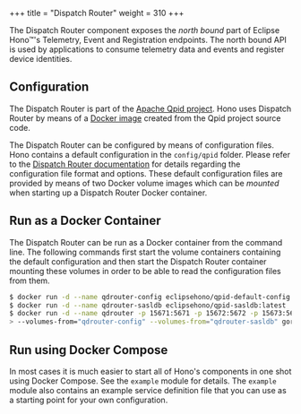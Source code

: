 +++
title = "Dispatch Router"
weight = 310
+++

The Dispatch Router component exposes the *north bound* part of Eclipse Hono&trade;'s Telemetry, Event and Registration endpoints.
The north bound API is used by applications to consume telemetry data and events and register device identities.
<!--more-->

## Configuration

The Dispatch Router is part of the [Apache Qpid project](https://qpid.apache.org). Hono uses Dispatch Router by means of a [Docker image](https://hub.docker.com/r/gordons/qpid-dispatch/) created from the Qpid project source code. 

The Dispatch Router can be configured by means of configuration files. Hono contains a default configuration in the `config/qpid` folder. Please refer to the [Dispatch Router documentation](https://qpid.apache.org/components/dispatch-router/index.html) for details regarding the configuration file format and options. These default configuration files are provided by means of two Docker volume images which can be *mounted* when starting up a Dispatch Router Docker container. 

## Run as a Docker Container

The Dispatch Router can be run as a Docker container from the command line. The following commands first start the volume containers containing the default configuration and then start the Dispatch Router container mounting these volumes in order to be able to read the configuration files from them.

~~~sh
$ docker run -d --name qdrouter-config eclipsehono/qpid-default-config:latest
$ docker run -d --name qdrouter-sasldb eclipsehono/qpid-sasldb:latest
$ docker run -d --name qdrouter -p 15671:5671 -p 15672:5672 -p 15673:5673 -h qdrouter \
> --volumes-from="qdrouter-config" --volumes-from="qdrouter-sasldb" gordons/qpid-dispatch:0.7.0
~~~

## Run using Docker Compose

In most cases it is much easier to start all of Hono's components in one shot using Docker Compose.
See the `example` module for details. The `example` module also contains an example service definition file that
you can use as a starting point for your own configuration.

